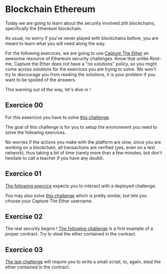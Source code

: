 # Blockchain Ethereum

Today we are going to learn about the security involved zith blockchains,
specifically the Ethereum blockchain.

As usual, no worry if you've never played with blockchains before, you are meant
to learn what you will need along the way.

For the following exercices, we are going to use [Capture The Ether](https://capturetheether.com/)
an awesome resource of Ethereum security challenges. Know that unlike
Root-me, Capture the Ether does not have a "no solutions" policy, so you might
come across solutions for the exercices you are trying to solve. We won't try to
discourage you from reading the solutions, it is your problem if you want to be
spoiled of the answers.

This warning out of the way, let's dive in !

## Exercice 00

For this exeercice you have to solve [this challenge](https://capturetheether.com/challenges/warmup/deploy/).

The goal of this challenge is for you to setup the environment you need to solve the following exercices.

No worries if the actions you make with the platform are slow, since you are working on a blockchain,
all transactions are verified (yes, even on a test network), thus taking a bit of time (rarely more than
a few minutes, but don't hesitate to call a teacher if you have any doubt).

## Exercice 01

[The following exercice](https://capturetheether.com/challenges/warmup/call-me/)
expects you to interact with a deployed challenge.

You may also solve [this challenge](https://capturetheether.com/challenges/warmup/nickname/)
which is pretty similar, but lets you choose your Capture The Ether username.

## Exercise 02

The real security begins ! [The following challenge](https://capturetheether.com/challenges/lotteries/guess-the-number/)
is a first example of a proper contract. Try to steal the ether contained in the contract.

## Exercice 03

[The last challenge](https://capturetheether.com/challenges/lotteries/guess-the-secret-number/)
will require you to write a small script, to, again, steal the ether contained in the contract.